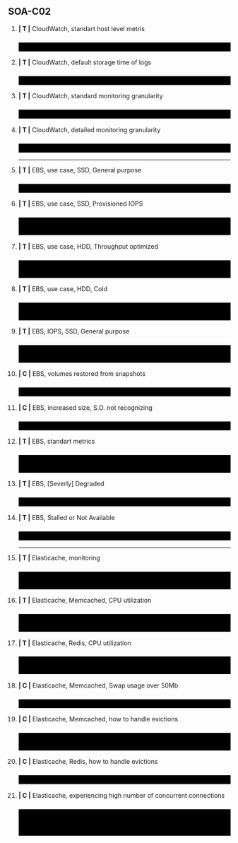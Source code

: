 <style>h3{background:black;color:black}h3:hover{background:transparent;color:#b1bac4}</style>

## SOA-C02
1. **| T |** CloudWatch, standart host level metris<h3>CPU, Network, Disk, Status check</h3>
1. **| T |** CloudWatch, default storage time of logs<h3>Indefinetly</h3>
1. **| T |** CloudWatch, standard monitoring granularity<h3>5 minutes</h3>
1. **| T |** CloudWatch, detailed monitoring granularity<h3>1 minute minimum</h3>
   
   ---
1. **| T |** EBS, use case, SSD, General purpose<h3>System boot; Low-latency; Most workloads</h3>
1. **| T |** EBS, use case, SSD, Provisioned IOPS<h3>Critical bussiness; Sustained IOPS (+10k); Large database workloads</h3>
1. **| T |** EBS, use case, HDD, Throughput optimized<h3>Streaming workloads: fast, consistent and low cost throughput; Big data; Data warehouse; Log processing</h3>
1. **| T |** EBS, use case, HDD, Cold<h3>Throughput-oriented storage for large volumes with infrequently access data</h3>
1. **| T |** EBS, IOPS, SSD, General purpose<h3>Volume-proportional; 3 IOPS per GiB; max of 10k IOPS with 3k3 GiB</h3>
1. **| C |** EBS, volumes restored from snapshots<h3>Must be initialized and all data read beforehand</h3>
1. **| C |** EBS, increased size, S.O. not recognizing<h3>Extend volume's file system</h3>
1. **| T |** EBS, standart metrics<h3>Volume read/write ops; Volume Queue Length (num. of read/write ops requests waiting)</h3>
1. **| T |** EBS, [Severly] Degraded<h3>Warning</h3>
1. **| T |** EBS, Stalled or Not Available<h3>Impaired</h3>
   
   ---
1. **| T |** Elasticache, monitoring<h3>CPU utilization; Swap usage; Evictions; Concurrent connections</h3>
1. **| T |** Elasticache, Memcached, CPU utilization<h3>Multi-thread; up tp 90% of usage, and then add more nodes to the cluster</h3>
1. **| T |** Elasticache, Redis, CPU utilization<h3>Not multi-thread; to determine scaling, divide 90 by the num. of cores</h3>
1. **| C |** Elasticache, Memcached, Swap usage over 50Mb<h3>Increase memcached_connections_overhead</h3>
1. **| C |** Elasticache, Memcached, how to handle evictions<h3>Either scale up (increasing mem) or out (incresing num. of nodes)</h3>
1. **| C |** Elasticache, Redis, how to handle evictions<h3>Only scale out (incresing num. read replicas)</h3>
1. **| C |** Elasticache, experiencing high number of concurrent connections<h3>Either a large traffic spike or app is not realising connections as it should be (set an alarm on the num. of concurrent connections)</h3>
